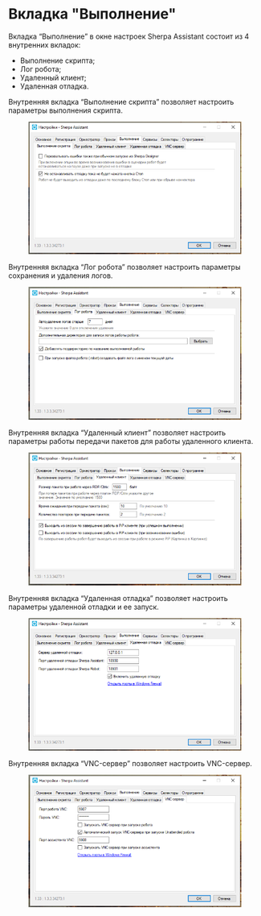 # Вкладка "Выполнение"

Вкладка “Выполнение” в окне настроек Sherpa Assistant состоит из 4 внутренних вкладок:&#x20;

* Выполнение скрипта;
* Лог робота;
* Удаленный клиент;
* Удаленная отладка.

Внутренняя вкладка “Выполнение скрипта” позволяет настроить параметры выполнения скрипта.&#x20;

<figure><img src="../../../../../.gitbook/assets/image (15).png" alt=""><figcaption></figcaption></figure>

Внутренняя вкладка “Лог робота” позволяет настроить параметры сохранения и удаления логов.

<figure><img src="../../../../../.gitbook/assets/image (16).png" alt=""><figcaption></figcaption></figure>

Внутренняя вкладка “Удаленный клиент” позволяет настроить параметры работы  передачи пакетов для работы удаленного клиента.  &#x20;

<figure><img src="../../../../../.gitbook/assets/image (17).png" alt=""><figcaption></figcaption></figure>

Внутренняя вкладка “Удаленная отладка” позволяет настроить параметры удаленной отладки и ее запуск.

<figure><img src="../../../../../.gitbook/assets/image (66).png" alt=""><figcaption></figcaption></figure>

Внутренняя вкладка “VNC-сервер” позволяет настроить VNC-сервер.

<figure><img src="../../../../../.gitbook/assets/image (18).png" alt=""><figcaption></figcaption></figure>
